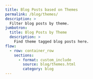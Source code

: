 ```yaml
---
title: Blog Posts based on Themes
permalink: /blog/themes/
description: >
  Filter blog posts by theme.
jumbotron:
  title: Blog Posts by Theme
  description: >
    Find theme tagged blog posts here.
flow:
  - row: container_row
    sections:
      - format: custom_include
        source: blog/themes.html
        category: blog
---
```


